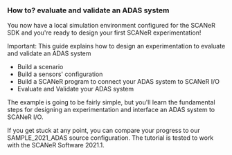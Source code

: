 ### How to? evaluate and validate an ADAS system

You now have a local simulation environment configured for the SCANeR SDK and you're ready to design your first SCANeR experimentation! 

Important: This guide explains how to design an experimentation to evaluate and validate an ADAS system
- Build a scenario
- Build a sensors' configuration
- Build a SCANeR program to connect your ADAS system to SCANeR I/O
- Evaluate and Validate your ADAS system

The example is going to be fairly simple, but you'll learn the fundamental steps for designing an experimentation and interface an ADAS system to SCANeR I/O.

If you get stuck at any point, you can compare your progress to our SAMPLE_2021_ADAS source configuration.
The tutorial is tested to work with the SCANeR Software 2021.1.
